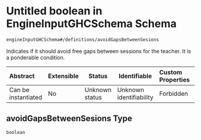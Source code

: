 # Untitled boolean in EngineInputGHCSchema Schema

```txt
engineInputGHCSchema#/definitions/avoidGapsBetweenSesions
```

Indicates if it should avoid free gaps between sessions for the teacher. It is a ponderable condition.


| Abstract            | Extensible | Status         | Identifiable            | Custom Properties | Additional Properties | Access Restrictions | Defined In                                                         |
| :------------------ | ---------- | -------------- | ----------------------- | :---------------- | --------------------- | ------------------- | ------------------------------------------------------------------ |
| Can be instantiated | No         | Unknown status | Unknown identifiability | Forbidden         | Allowed               | none                | [ghc.schema.json\*](../out/ghc.schema.json "open original schema") |

## avoidGapsBetweenSesions Type

`boolean`
